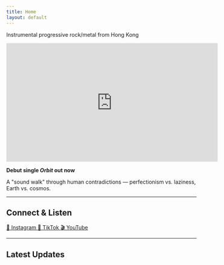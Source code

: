 ```yaml
---
title: Home
layout: default
---
```


<div data-aos="fade-down" class="hero-intro">
  <p class="subtitle">Instrumental progressive rock/metal from Hong Kong</p>
</div>

<div data-aos="zoom-in" id="yt-player">
  <iframe 
    width="560" 
    height="315" 
    src="https://www.youtube.com/embed/Hw2a43RV1p0" 
    title="Orbit - Lazy Perfectionist (Official Video)" 
    frameborder="0" 
    allow="accelerometer; autoplay; clipboard-write; encrypted-media; gyroscope; picture-in-picture" 
    allowfullscreen>
  </iframe>
</div>

<div data-aos="fade-up" class="description">
  <p><strong>Debut single <em>Orbit</em> out now</strong></p>
  <p>A "sound walk" through human contradictions — perfectionism vs. laziness, Earth vs. cosmos.</p>
</div>

---

<div data-aos="fade-right" class="cta-section">
  <h2>Connect & Listen</h2>
  <div class="cta-buttons">
    <a href="https://instagram.com/lazyperfectionist_official" class="cta-button" target="_blank" rel="noopener">
      <span>📸 Instagram</span>
    </a>
    <a href="https://tiktok.com/@lazyperfectionist_official" class="cta-button" target="_blank" rel="noopener">
      <span>🎵 TikTok</span>
    </a>
    <a href="https://youtube.com/watch?v=Hw2a43RV1p0" class="cta-button" target="_blank" rel="noopener">
      <span>🎬 YouTube</span>
    </a>
  </div>
</div>

---

<div data-aos="slide-up" class="latest-section">
  <h2>Latest Updates</h2>
  <div id="medium-feed"></div>
</div>

<script>
  document.addEventListener('DOMContentLoaded', function() {
    fetch('https://api.rss2json.com/v1/api.json?rss_url=https://medium.com/feed/@lazyperfectist')
      .then(response => response.json())
      .then(data => {
        const feedContainer = document.getElementById('medium-feed');
        if (data.items && data.items.length > 0) {
          feedContainer.innerHTML = data.items.slice(0, 3).map(post => `
            <article data-aos="fade-up" data-aos-delay="${data.items.indexOf(post) * 100}">
              <h3><a href="${post.link}" target="_blank" rel="noopener">${post.title}</a></h3>
              <p>${post.description.replace(/<[^>]*>/g, '').substring(0, 180)}...</p>
              <small>${new Date(post.pubDate).toLocaleDateString('en-US', { year: 'numeric', month: 'long', day: 'numeric' })}</small>
            </article>
          `).join('');
        } else {
          feedContainer.innerHTML = '<p>Stay tuned for the latest updates!</p>';
        }
      })
      .catch(error => {
        console.error('Error fetching Medium feed:', error);
        document.getElementById('medium-feed').innerHTML = '<p>Follow us on social media for the latest updates!</p>';
      });
  });
</script>